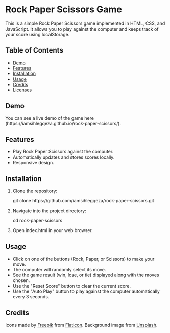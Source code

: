 <h1>Rock Paper Scissors Game</h1>
<p>This is a simple Rock Paper Scissors game implemented in HTML, CSS, and JavaScript. It allows you to play against the computer and keeps track of your score using localStorage.</p>
<h2>Table of Contents</h2>
<ul>
  <li>
    <a href="#demo">Demo</a>
  </li>
  <li>
    <a href="#features">Features</a>
  </li>
  <li>
    <a href="#installation">Installation</a>
  </li>
  <li>
    <a href="#usage">Usage</a>
  </li>
  <li>
    <a href="#credits">Credits</a>
  </li>
  <li>
    <a href="#licenses">Licenses</a>
  </li>
</ul>
<h2 id="demo">Demo</h2>
<p>You can see a live demo of the game here (https://iamsihlegqeza.github.io/rock-paper-scissors/).</p>
<h2 id="features">Features</h2>
<ul>
  <li>Play Rock Paper Scissors against the computer.</li>
  <li>Automatically updates and stores scores locally.</li>
  <li>Responsive design.</li>
</ul>
<h2 id="installation">Installation</h2>
<ol>
  <li>
    Clone the repository:
    <p>git clone https://github.com/iamsihlegqeza/rock-paper-scissors.git</p>
  </li>
  <li>
    Navigate into the project directory:
    <p>cd rock-paper-scissors</p>
  </li>
  <li>Open index.html in your web browser.</li>
</ol>
<h2 id="usage">Usage</h2>
<ul>
  <li>Click on one of the buttons (Rock, Paper, or Scissors) to make your move.</li>
  <li>The computer will randomly select its move.</li>
  <li>See the game result (win, lose, or tie) displayed along with the moves chosen.</li>
  <li>Use the "Reset Score" button to clear the current score.</li>
  <li>Use the "Auto Play" button to play against the computer automatically every 3 seconds.</li>
</ul>
<h2 id="credits">Credits</h2>
Icons made by <a href="www.freepik.com">Freepik</a> from <a href="www.flation.com">Flaticon</a>.
Background image from <a href="www.unsplash.com">Unsplash</a>.

